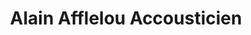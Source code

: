 ---
title: "Alain Afflelou Accousticien"
url: /saint-etienne/alain-afflelou-accousticien/
shop: les appareils auditifs
---